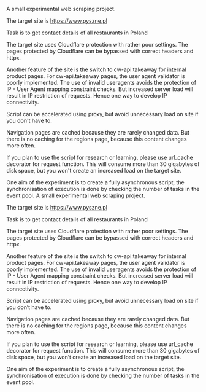 A small experimental web scraping project.

The target site is https://www.pyszne.pl

Task is to get contact details of all restaurants in Poland

The target site uses Cloudflare protection with rather poor settings. The pages protected by Cloudflare can be bypassed with correct headers and httpx.

Another feature of the site is the switch to cw-api.takeaway for internal product pages. For cw-api.takeaway pages, the user agent validator is poorly implemented. The use of invalid useragents avoids the protection of IP - User Agent mapping constraint checks. But increased server load will result in IP restriction of requests. Hence one way to develop IP connectivity.

Script can be accelerated using proxy, but avoid unnecessary load on site if you don't have to.

Navigation pages are cached because they are rarely changed data. But there is no caching for the regions page, because this content changes more often.

If you plan to use the script for research or learning, please use url_cache decorator for request function. This will consume more than 30 gigabytes of disk space, but you won't create an increased load on the target site.

One aim of the experiment is to create a fully asynchronous script, the synchronisation of execution is done by checking the number of tasks in the event pool.
A small experimental web scraping project.

The target site is https://www.pyszne.pl

Task is to get contact details of all restaurants in Poland

The target site uses Cloudflare protection with rather poor settings. The pages protected by Cloudflare can be bypassed with correct headers and httpx.

Another feature of the site is the switch to cw-api.takeaway for internal product pages. For cw-api.takeaway pages, the user agent validator is poorly implemented. The use of invalid useragents avoids the protection of IP - User Agent mapping constraint checks. But increased server load will result in IP restriction of requests. Hence one way to develop IP connectivity.

Script can be accelerated using proxy, but avoid unnecessary load on site if you don’t have to.

Navigation pages are cached because they are rarely changed data. But there is no caching for the regions page, because this content changes more often.

If you plan to use the script for research or learning, please use url_cache decorator for request function. This will consume more than 30 gigabytes of disk space, but you won’t create an increased load on the target site.

One aim of the experiment is to create a fully asynchronous script, the synchronisation of execution is done by checking the number of tasks in the event pool.
